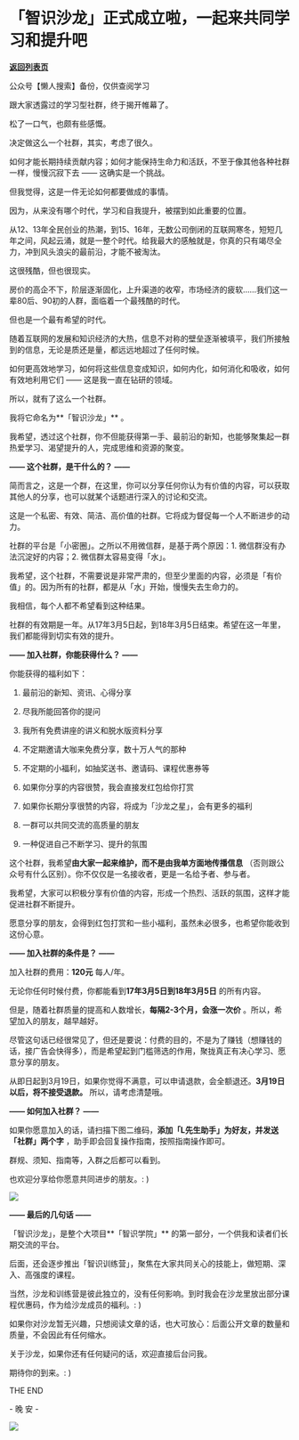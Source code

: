 # 「智识沙龙」正式成立啦，一起来共同学习和提升吧

[**返回列表页**](/gzh/L先生说)

公众号【懒人搜索】备份，仅供查阅学习

  

跟大家透露过的学习型社群，终于揭开帷幕了。

松了一口气，也颇有些感慨。

决定做这么一个社群，其实，考虑了很久。

  

如何才能长期持续贡献内容；如何才能保持生命力和活跃，不至于像其他各种社群一样，慢慢沉寂下去 —— 这确实是一个挑战。

但我觉得，这是一件无论如何都要做成的事情。

因为，从来没有哪个时代，学习和自我提升，被摆到如此重要的位置。

从12、13年全民创业的热潮，到15、16年，无数公司倒闭的互联网寒冬，短短几年之间，风起云涌，就是一整个时代。给我最大的感触就是，你真的只有竭尽全力，冲到风头浪尖的最前沿，才能不被淘汰。

这很残酷，但也很现实。

房价的高企不下，阶层逐渐固化，上升渠道的收窄，市场经济的疲软……我们这一辈80后、90初的人群，面临着一个最残酷的时代。

但也是一个最有希望的时代。

随着互联网的发展和知识经济的大热，信息不对称的壁垒逐渐被填平，我们所接触到的信息，无论是质还是量，都远远地超过了任何时候。

如何更高效地学习，如何将这些信息变成知识，如何内化，如何消化和吸收，如何有效地利用它们 —— 这是我一直在钻研的领域。

所以，就有了这么一个社群。

我将它命名为**「智识沙龙」** 。

我希望，透过这个社群，你不但能获得第一手、最前沿的新知，也能够聚集起一群热爱学习、渴望提升的人，完成思维和资源的聚变。

**—— 这个社群，是干什么的？ ——**

简而言之，这是一个群，在这里，你可以分享任何你认为有价值的内容，可以获取其他人的分享，也可以就某个话题进行深入的讨论和交流。

  

这是一个私密、有效、简洁、高价值的社群。它将成为督促每一个人不断进步的动力。

社群的平台是「小密圈」。之所以不用微信群，是基于两个原因：1. 微信群没有办法沉淀好的内容；2. 微信群太容易变得「水」。

我希望，这个社群，不需要说是非常严肃的，但至少里面的内容，必须是「有价值」的。因为所有的社群，都是从「水」开始，慢慢失去生命力的。

我相信，每个人都不希望看到这种结果。

社群的有效期是一年。从17年3月5日起，到18年3月5日结束。希望在这一年里，我们都能得到切实有效的提升。

**—— 加入社群，你能获得什么？ ——**

你能获得的福利如下：

  1. 最前沿的新知、资讯、心得分享

  2. 尽我所能回答你的提问

  3. 我所有免费讲座的讲义和脱水版资料分享

  4. 不定期邀请大咖来免费分享，数十万人气的那种

  5. 不定期的小福利，如抽奖送书、邀请码、课程优惠券等

  6. 如果你分享的内容很赞，我会直接发红包给你打赏

  7. 如果你长期分享很赞的内容，将成为「沙龙之星」，会有更多的福利

  8. 一群可以共同交流的高质量的朋友

  9. 一种促进自己不断学习、提升的氛围

这个社群，我希望**由大家一起来维护，而不是由我单方面地传播信息** （否则跟公众号有什么区别）。你不仅仅是一名接收者，更是一名给予者、参与者。

  

我希望，大家可以积极分享有价值的内容，形成一个热烈、活跃的氛围，这样才能促进社群不断提升。

愿意分享的朋友，会得到红包打赏和一些小福利，虽然未必很多，也希望你能收到这份心意。

**—— 加入社群的条件是？ ——**

加入社群的费用：**120元** 每人/年。

无论你任何时候付费，你都能看到**17年3月5日到18年3月5日** 的所有内容。

但是，随着社群质量的提高和人数增长，**每隔2-3个月，会涨一次价** 。所以，希望加入的朋友，越早越好。

尽管这句话已经很常见了，但还是要说：付费的目的，不是为了赚钱（想赚钱的话，接广告会快得多），而是希望起到门槛筛选的作用，聚拢真正有决心学习、愿意分享的朋友。

从即日起到3月19日，如果你觉得不满意，可以申请退款，会全额退还。**3月19日以后，将不接受退款。** 所以，请考虑清楚哦。

**—— 如何加入社群？ ——**

如果你愿意加入的话，请扫描下图二维码，**添加「L先生助手」为好友，并发送「社群」两个字** ，助手即会回复操作指南，按照指南操作即可。

群规、须知、指南等，入群之后都可以看到。

也欢迎分享给你愿意共同进步的朋友。: )

![](http://mmbiz.qpic.cn/mmbiz_jpg/yWXmuSFeCk3S1x1vxQ4J4JFiaT4J5mS8dQJp1uUUUrPclCoiceXicqaxk839DrlNLRNMrsNvhJ2L6eUpHHoEQugCg/0?wx_fmt=jpeg)

**—— 最后的几句话 ——**

「智识沙龙」，是整个大项目**「智识学院」** 的第一部分，一个供我和读者们长期交流的平台。

后面，还会逐步推出「智识训练营」，聚焦在大家共同关心的技能上，做短期、深入、高强度的课程。

当然，沙龙和训练营是彼此独立的，没有任何影响。到时我会在沙龙里放出部分课程优惠码，作为给沙龙成员的福利。: )

如果你对沙龙暂无兴趣，只想阅读文章的话，也大可放心：后面公开文章的数量和质量，不会因此有任何缩水。

关于沙龙，如果你还有任何疑问的话，欢迎直接后台问我。

期待你的到来。: )

  

  

THE END

\- 晚 安 -

![](http://mmbiz.qpic.cn/mmbiz_png/yWXmuSFeCk3ibIxf01XssUApp8GmQWOo2eL8HiapFmiayPyXvU7icPB6EegvswwichGE18zTeqbky8CKF8angto3Wgg/0?wx_fmt=gif)

  

